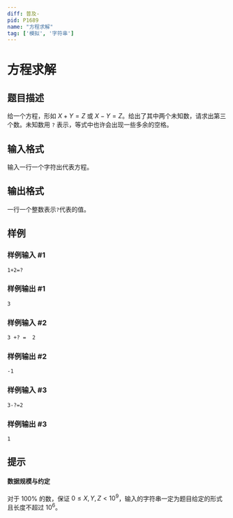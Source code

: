 ```yaml
---
diff: 普及-
pid: P1689
name: "方程求解"
tag: ['模拟', '字符串']
---
```

# 方程求解
## 题目描述

给一个方程，形如 $X+Y=Z$ 或 $X-Y=Z$。给出了其中两个未知数，请求出第三个数。未知数用 `?` 表示，等式中也许会出现一些多余的空格。
## 输入格式

输入一行一个字符出代表方程。
## 输出格式

一行一个整数表示`?`代表的值。
## 样例

### 样例输入 #1
```
1+2=?

```
### 样例输出 #1
```
3

```
### 样例输入 #2
```
3 +? =  2

```
### 样例输出 #2
```
-1
```
### 样例输入 #3
```
3-?=2

```
### 样例输出 #3
```
1
```
## 提示

#### 数据规模与约定

对于 $100\%$ 的数，保证 $0\le X,Y,Z\lt10^9$，输入的字符串一定为题目给定的形式且长度不超过 $10^6$。
